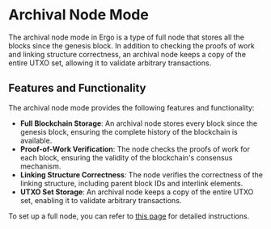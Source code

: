 # Archival Node Mode

The archival node mode in Ergo is a type of full node that stores all the blocks since the genesis block. In addition to checking the proofs of work and linking structure correctness, an archival node keeps a copy of the entire UTXO set, allowing it to validate arbitrary transactions.

## Features and Functionality

The archival node mode provides the following features and functionality:

- **Full Blockchain Storage**: An archival node stores every block since the genesis block, ensuring the complete history of the blockchain is available.
- **Proof-of-Work Verification**: The node checks the proofs of work for each block, ensuring the validity of the blockchain's consensus mechanism.
- **Linking Structure Correctness**: The node verifies the correctness of the linking structure, including parent block IDs and interlink elements.
- **UTXO Set Storage**: An archival node keeps a copy of the entire UTXO set, enabling it to validate arbitrary transactions.

To set up a full node, you can refer to [this page](manual.md) for detailed instructions.

